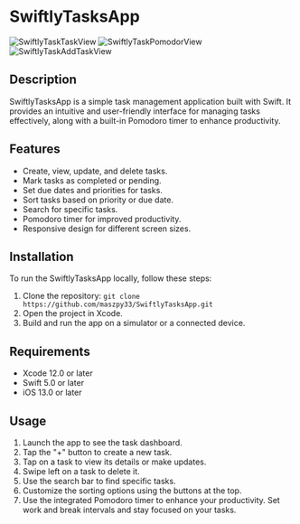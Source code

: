 # SwiftlyTasksApp
![SwiftlyTaskTaskView](https://github.com/maszpy33/SwiftlyTasksApp/assets/77498718/beb149c3-141c-4b5b-b40c-a310bb16f12a)
![SwiftlyTaskPomodorView](https://github.com/maszpy33/SwiftlyTasksApp/assets/77498718/16bd5c53-df30-43fc-8e7a-dd126c660dfd)
![SwiftlyTaskAddTaskView](https://github.com/maszpy33/SwiftlyTasksApp/assets/77498718/a9ea1ccf-8e5b-47a3-ba22-126910515361)

## Description

SwiftlyTasksApp is a simple task management application built with Swift. It provides an intuitive and user-friendly interface for managing tasks effectively, along with a built-in Pomodoro timer to enhance productivity.

## Features

- Create, view, update, and delete tasks.
- Mark tasks as completed or pending.
- Set due dates and priorities for tasks.
- Sort tasks based on priority or due date.
- Search for specific tasks.
- Pomodoro timer for improved productivity.
- Responsive design for different screen sizes.

## Installation

To run the SwiftlyTasksApp locally, follow these steps:

1. Clone the repository: `git clone https://github.com/maszpy33/SwiftlyTasksApp.git`
2. Open the project in Xcode.
3. Build and run the app on a simulator or a connected device.

## Requirements

- Xcode 12.0 or later
- Swift 5.0 or later
- iOS 13.0 or later

## Usage

1. Launch the app to see the task dashboard.
2. Tap the "+" button to create a new task.
3. Tap on a task to view its details or make updates.
4. Swipe left on a task to delete it.
5. Use the search bar to find specific tasks.
6. Customize the sorting options using the buttons at the top.
7. Use the integrated Pomodoro timer to enhance your productivity. Set work and break intervals and stay focused on your tasks.
